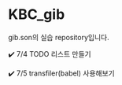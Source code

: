 # KBC_gib
gib.son의 실습 repository입니다.



:heavy_check_mark: 7/4 TODO 리스트 만들기

:heavy_check_mark: 7/5 transfiler(babel) 사용해보기
